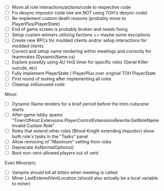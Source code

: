 - [ ] Move all role interactions/actions/code to respective code
- [ ] Fix desync impostor code (we are NOT using TOH's desync code)
- [ ] Re-implement custom death reasons (probably move to PlayerPlus/PlayerState)
- [ ] End of game screen is probably broken and needs fixing
- [ ] Setup custom winners utilizing factions ++ maybe some exccptions
- [ ] Create new RPCs for modded clients and/or setup interactions for modded clients
- [ ] Correct and setup name rendering within meetings and correctly for teammates (DynamicName.cs)
- [ ] Explore possibly using AU HnS timer for specific roles (Serial Killer suicide, etc)
- [ ] Fully implement PlayerState / PlayerPlus over original TOH PlayerState
- [ ] First round of testing after implementing all roles
- [ ] Cleanup old/unused code

Minor:
- [ ] Dynamic Name renders for a brief period before the Intro cutscene starts
- [ ] After-game lobby spams "TownOfHost.Extensions.PlayerControlExtensionsRewrite.GetRoleName Invalid Custom Role"
- [ ] Roles that extend other roles (Blood Knight extending Impostor) show both role's tasks in the "Tasks" panel
- [ ] Allow removing of "Maximum" setting from roles
- [ ] Deprecate AsNormalOptions()
- [ ] Boot non-vent-allowed players out of vent

Even Minor(er):
- [ ] Vampire should kill all bitten when meeting is called
- [ ] Miner LastEnteredVentLocation (should also actually be a local variable to miner)